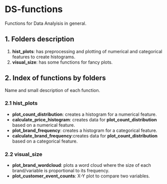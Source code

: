 # DS-functions
Functions for Data Analyisis in general.

## 1. Folders description

1. __hist_plots__: has preprocessing and plotting of numerical and categorical features to create histograms.
2. __visual_size__: has some functions for fancy plots.

## 2. Index of functions by folders
Name and small description of each function.
### 2.1 hist_plots
* __plot_count_distribution__: creates a histogram for a numerical feature.
* __calculate_price_histogram__: creates data for __plot_count_distribution__ based on a numerical feature.
* __plot_brand_frequency__: creates a histogram for a categorical feature.
* __calculate_brand_frequency__:creates data for __plot_count_distribution__ based on a categorical feature.
### 2.2 visual_size
* __plot_brand_wordcloud__: plots a word cloud where the size of each brand/variable is proportional to its frequency.
* __plot_customer_event_counts__: X-Y plot to compare two variables.
